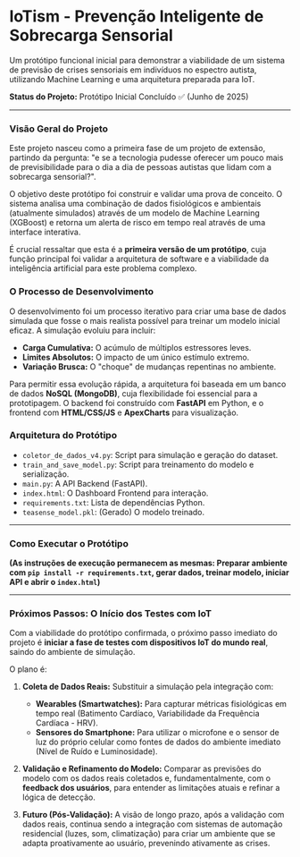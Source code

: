 # IoTism - Prevenção Inteligente de Sobrecarga Sensorial

Um protótipo funcional inicial para demonstrar a viabilidade de um sistema de previsão de crises sensoriais em indivíduos no espectro autista, utilizando Machine Learning e uma arquitetura preparada para IoT.

**Status do Projeto:** Protótipo Inicial Concluído ✅ (Junho de 2025)

---

### Visão Geral do Projeto

Este projeto nasceu como a primeira fase de um projeto de extensão, partindo da pergunta: "e se a tecnologia pudesse oferecer um pouco mais de previsibilidade para o dia a dia de pessoas autistas que lidam com a sobrecarga sensorial?".

O objetivo deste protótipo foi construir e validar uma prova de conceito. O sistema analisa uma combinação de dados fisiológicos e ambientais (atualmente simulados) através de um modelo de Machine Learning (XGBoost) e retorna um alerta de risco em tempo real através de uma interface interativa.

É crucial ressaltar que esta é a **primeira versão de um protótipo**, cuja função principal foi validar a arquitetura de software e a viabilidade da inteligência artificial para este problema complexo.

### O Processo de Desenvolvimento

O desenvolvimento foi um processo iterativo para criar uma base de dados simulada que fosse o mais realista possível para treinar um modelo inicial eficaz. A simulação evoluiu para incluir:

* **Carga Cumulativa:** O acúmulo de múltiplos estressores leves.
* **Limites Absolutos:** O impacto de um único estímulo extremo.
* **Variação Brusca:** O "choque" de mudanças repentinas no ambiente.

Para permitir essa evolução rápida, a arquitetura foi baseada em um banco de dados **NoSQL (MongoDB)**, cuja flexibilidade foi essencial para a prototipagem. O backend foi construído com **FastAPI** em Python, e o frontend com **HTML/CSS/JS** e **ApexCharts** para visualização.

### Arquitetura do Protótipo

* `coletor_de_dados_v4.py`: Script para simulação e geração do dataset.
* `train_and_save_model.py`: Script para treinamento do modelo e serialização.
* `main.py`: A API Backend (FastAPI).
* `index.html`: O Dashboard Frontend para interação.
* `requirements.txt`: Lista de dependências Python.
* `teasense_model.pkl`: (Gerado) O modelo treinado.

---

### Como Executar o Protótipo

**(As instruções de execução permanecem as mesmas: Preparar ambiente com `pip install -r requirements.txt`, gerar dados, treinar modelo, iniciar API e abrir o `index.html`)**

---

### Próximos Passos: O Início dos Testes com IoT

Com a viabilidade do protótipo confirmada, o próximo passo imediato do projeto é **iniciar a fase de testes com dispositivos IoT do mundo real**, saindo do ambiente de simulação.

O plano é:

1.  **Coleta de Dados Reais:** Substituir a simulação pela integração com:
    * **Wearables (Smartwatches):** Para capturar métricas fisiológicas em tempo real (Batimento Cardíaco, Variabilidade da Frequência Cardíaca - HRV).
    * **Sensores do Smartphone:** Para utilizar o microfone e o sensor de luz do próprio celular como fontes de dados do ambiente imediato (Nível de Ruído e Luminosidade).

2.  **Validação e Refinamento do Modelo:** Comparar as previsões do modelo com os dados reais coletados e, fundamentalmente, com o **feedback dos usuários**, para entender as limitações atuais e refinar a lógica de detecção.

3.  **Futuro (Pós-Validação):** A visão de longo prazo, após a validação com dados reais, continua sendo a integração com sistemas de automação residencial (luzes, som, climatização) para criar um ambiente que se adapta proativamente ao usuário, prevenindo ativamente as crises.
